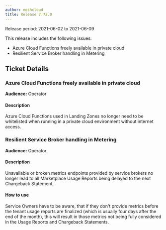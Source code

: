 ```yaml
---
author: meshcloud
title: Release 7.72.0
---
```


Release period: 2021-06-02 to 2021-06-09

This release includes the following issues:
* Azure Cloud Functions freely available in private cloud
* Resilient Service Broker handling in Metering
<!--truncate-->

## Ticket Details
### Azure Cloud Functions freely available in private cloud
**Audience:** Operator


#### Description
Azure Cloud Functions used in Landing Zones no longer need to be whitelisted when running in a private cloud environment without internet access.

### Resilient Service Broker handling in Metering
**Audience:** Operator


#### Description
Unavailable or broken metrics endpoints provided by service brokers no longer lead to all Marketplace
Usage Reports being delayed to the next Chargeback Statement.

#### How to use
Service Owners have to be aware, that if they don't provide metrics before the tenant usage reports are
finalized (which is usually four days after the end of the month),
this will result in those metrics not being fully considered in the Usage Reports and Chargeback Statements.

